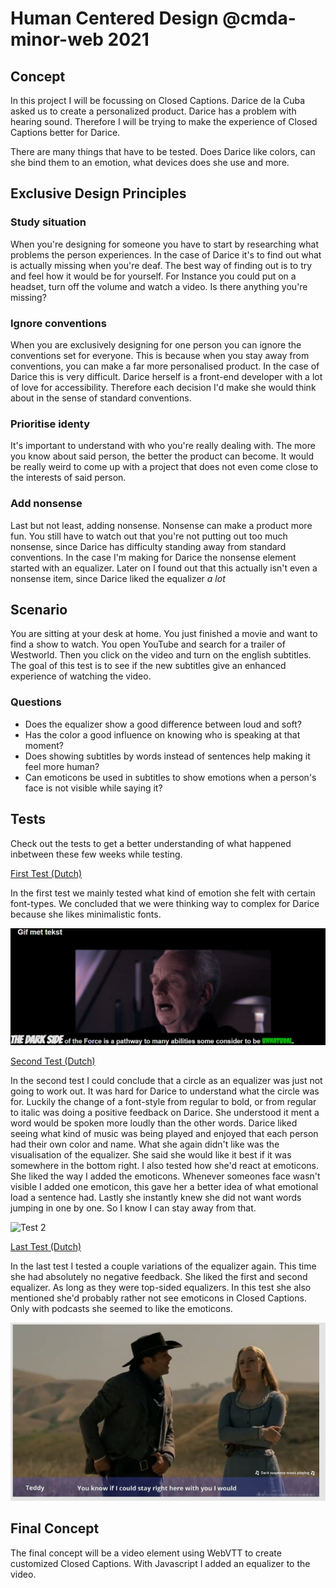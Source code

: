 # Human Centered Design @cmda-minor-web 2021

<!-- ☝️ replace this description with a description of your own work -->
## Concept

In this project I will be focussing on Closed Captions.
Darice de la Cuba asked us to create a personalized product. Darice has a problem with hearing sound. Therefore I will be trying to make the experience of Closed Captions better for Darice.

There are many things that have to be tested. Does Darice like colors, can she bind them to an emotion, what devices does she use and more.

## Exclusive Design Principles

### Study situation

When you're designing for someone you have to start by researching what problems the person experiences. In the case of Darice it's to find out what is actually missing when you're deaf. The best way of finding out is to try and feel how it would be for yourself. For Instance you could put on a headset, turn off the volume and watch a video. Is there anything you're missing?

### Ignore conventions 

When you are exclusively designing for one person you can ignore the conventions set for everyone. This is because when you stay away from conventions, you can make a far more personalised product. In the case of Darice this is very difficult. Darice herself is a front-end developer with a lot of love for accessibility. Therefore each decision I'd make she would think about in the sense of standard conventions.

### Prioritise identy

It's important to understand with who you're really dealing with. The more you know about said person, the better the product can become. It would be really weird to come up with a project that does not even come close to the interests of said person.

### Add nonsense

Last but not least, adding nonsense. Nonsense can make a product more fun. You still have to watch out that you're not putting out too much nonsense, since Darice has difficulty standing away from standard conventions. In the case I'm making for Darice the nonsense element started with an equalizer. Later on I found out that this actually isn't even a nonsense item, since Darice liked the equalizer *a lot* 

## Scenario 

You are sitting at your desk at home. You just finished a movie and want to find a show to watch. 
You open YouTube and search for a trailer of Westworld. Then you click on the video and turn on the english subtitles. The goal of this test is to see if the new subtitles give an enhanced experience of watching the video.

### Questions
- Does the equalizer show a good difference between loud and soft?
- Has the color a good influence on knowing who is speaking at that moment?
- Does showing subtitles by words instead of sentences help making it feel more human?
- Can emoticons be used in subtitles to show emotions when a person's face is not visible while saying it?


## Tests

Check out the tests to get a better understanding of what happened inbetween these few weeks while testing.

[First Test (Dutch)](https://github.com/Vincentvanleeuwen/human-centered-design-2021/wiki/Test-Verslag-7-April)

In the first test we mainly tested what kind of emotion she felt with certain font-types. We concluded that we were thinking way to complex for Darice because she likes minimalistic fonts.

![Test 1](https://github.com/Vincentvanleeuwen/human-centered-design-2021/blob/master/img/test1concept.png)

[Second Test (Dutch)](https://github.com/Vincentvanleeuwen/human-centered-design-2021/wiki/Test-Verslag-15-April)

In the second test I could conclude that a circle as an equalizer was just not going to work out. It was hard for Darice to understand what the circle was for. Luckily the change of a font-style from regular to bold, or from regular to italic was doing a positive feedback on Darice. She understood it ment a word would be spoken more loudly than the other words.
Darice liked seeing what kind of music was being played and enjoyed that each person had their own color and name. What she again didn't like was the visualisation of the equalizer. She said she would like it best if it was somewhere in the bottom right.
I also tested how she'd react at emoticons. She liked the way I added the emoticons. Whenever someones face wasn't visible I added one emoticon, this gave her a better idea of what emotional load a sentence had.
Lastly she instantly knew she did not want words jumping in one by one. So I know I can stay away from that.

![Test 2](https://github.com/Vincentvanleeuwen/human-centered-design-2021/blob/master/img/Web%201920%20%E2%80%93%204.jpg)

[Last Test (Dutch)](https://github.com/Vincentvanleeuwen/human-centered-design-2021/wiki/Test-Verslag-21-April)

In the last test I tested a couple variations of the equalizer again. This time she had absolutely no negative feedback. She liked the first and second equalizer. As long as they were top-sided equalizers.
In this test she also mentioned she'd probably rather not see emoticons in Closed Captions. Only with podcasts she seemed to like the emoticons.

![Test 3](https://github.com/Vincentvanleeuwen/human-centered-design-2021/blob/master/img/test3concept.png)

## Final Concept

The final concept will be a video element using WebVTT to create customized Closed Captions. With Javascript I added an equalizer to the video.
<!-- replace the code in the /docs folder with your own, so you can showcase your work with GitHub Pages 🌍 -->

<!-- Add a nice poster image here at the end of the week, showing off your shiny frontend 📸 -->

<!-- Maybe a table of contents here? 📚 -->

<!-- How about a section that describes how to install this project? 🤓 -->

<!-- ...but how does one use this project? What are its features 🤔 -->

<!-- Maybe a checklist of done stuff and stuff still on your wishlist? ✅ -->

<!-- How about a license here? 📜 (or is it a licence?) 🤷 -->

